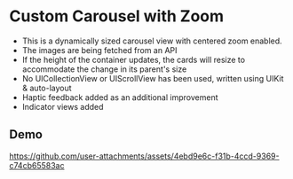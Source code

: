 # Custom Carousel with Zoom

- This is a dynamically sized carousel view with centered zoom enabled.
- The images are being fetched from an API
- If the height of the container updates, the cards will resize to accommodate the change in its parent's size
- No UICollectionView or UIScrollView has been used, written using UIKit & auto-layout
- Haptic feedback added as an additional improvement
- Indicator views added

## Demo

https://github.com/user-attachments/assets/4ebd9e6c-f31b-4ccd-9369-c74cb65583ac


